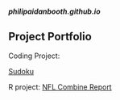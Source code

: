 ##### philipaidanbooth.github.io

## Project Portfolio

Coding Project:

[Sudoku](https://philipaidanbooth.github.io/Sudoku/)


R project:
<a href="file:///Users/philipbooth/Downloads/nflFinal.html">NFL Combine Report</a>
